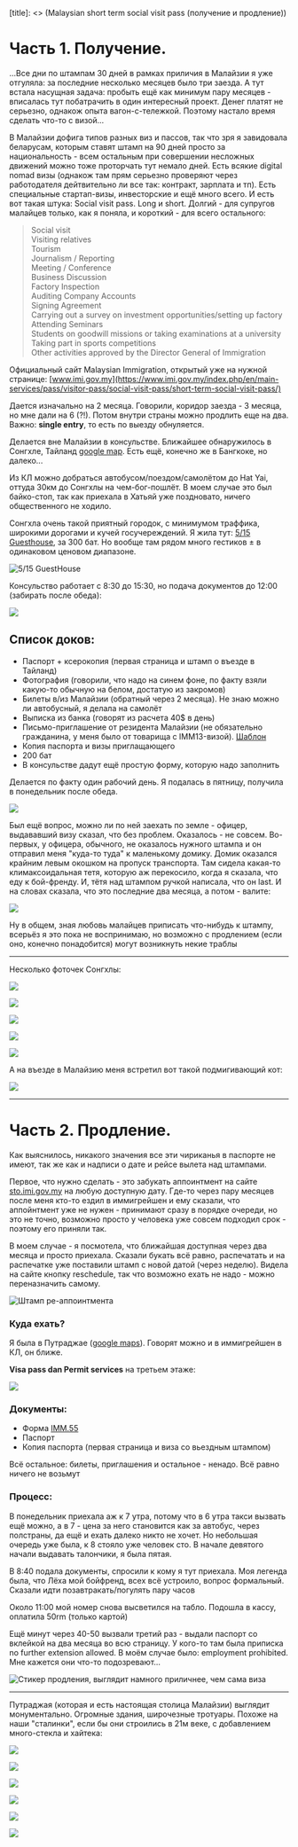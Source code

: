 [category]: <> (Travel, Malaysia)
[date]: <> (2024/03/01)
[title]: <> (Malaysian short term social visit pass (получение и продление))

# Часть 1. Получение.

...Все дни по штампам 30 дней в рамках приличия в Малайзии я уже отгуляла: за последние несколько месяцев было три заезда. А тут встала насущная задача: пробыть ещё как минимум пару месяцев -  вписалась тут побатрачить в один интересный проект. Денег платят не серьезно, однакож опыта вагон-с-тележкой. Поэтому настало время сделать что-то с визой... 

В Малайзии дофига типов разных виз и пассов, так что зря я завидовала беларусам, которым ставят штамп на 90 дней просто за национальность - всем остальным при совершении несложных движений можно тоже проторчать тут немало дней. Есть всякие digital nomad визы (однакож там прям серьезно проверяют через работодателя дейтвительно ли все так: контракт, зарплата и тп). Есть специальные стартап-визы, инвесторские и ещё много всего. И есть вот такая штука: Social visit pass. Long и short. Долгий - для супругов малайцев только, как я поняла, и короткий - для всего остального:

>Social visit  
Visiting relatives   
Tourism   
Journalism / Reporting  
Meeting / Conference  
Business Discussion  
Factory Inspection   
Auditing Company Accounts   
Signing Agreement   
Carrying out a survey on investment opportunities/setting up factory  
Attending Seminars  
Students on goodwill missions or taking examinations at a university  
Taking part in sports competitions  
Other activities approved by the Director General of Immigration  

Официальный сайт Malaysian Immigration, открытый уже на нужной странице: [www.imi.gov.my](https://www.imi.gov.my/index.php/en/main-services/pass/visitor-pass/social-visit-pass/short-term-social-visit-pass/)

Дается изначально на 2 месяца. Говорили, коридор заезда - 3 месяца, но мне дали на 6 (?!). Потом внутри страны можно продлить еще на два. Важно: **single entry**, то есть по выезду обнуляется.

Делается вне Малайзии в консульстве. Ближайшее обнаружилось в Сонгхле, Тайланд [google map](https://maps.app.goo.gl/NCTJo3yrriwkb6ej8). Есть ещё, конечно же в Бангкоке, но далеко...

Из КЛ можно добраться автобусом/поездом/самолётом до Hat Yai, оттуда 30км до Сонгхлы на чем-бог-пошлёт. В моем случае это был байко-стоп, так как приехала в Хатьяй уже поздновато, ничего общественного не ходило.

Сонгхла очень такой приятный городок, с минимумом траффика, широкими дорогами и кучей госучереждений. Я жила тут: [5/15 Guesthouse](https://maps.app.goo.gl/z8pYePZACzvzmrbq6), за 300 бат. Но вообще там рядом много гестиков ± в одинаковом ценовом диапазоне.

![](https://bafybeia3wbhvww46ppry2i2m3j7kjlgjmrpucwouxpouekpy3gv7hgjol4.ipfs.flk-ipfs.xyz/5-15-gh.jpeg "5/15 GuestHouse")

Консульство работает с 8:30 до 15:30, но подача документов до 12:00 (забирать после обеда):

![](https://bafybeia3wbhvww46ppry2i2m3j7kjlgjmrpucwouxpouekpy3gv7hgjol4.ipfs.flk-ipfs.xyz/consulate-working.jpeg)

## Список доков:

* Паспорт + ксерокопия (первая страница и штамп о въезде в Тайланд)
* Фотография (говорили, что надо на синем фоне, по факту взяли какую-то обычную на белом, достатую из закромов)
* Билеты в/из Малайзии (обратный через 2 месяца). Не знаю можно ли автобусный, я делала на самолёт
* Выписка из банка (говорят из расчета 40$ в день)
* Письмо-приглашение от резидента Малайзии (не обязательно гражданина, у меня было от товарища с IMM13-визой). [Шаблон](https://bafybeia3wbhvww46ppry2i2m3j7kjlgjmrpucwouxpouekpy3gv7hgjol4.ipfs.flk-ipfs.xyz/Template%20IL.docx)
* Копия паспорта и визы приглащающего
* 200 бат
* В консульстве дадут ещё простую форму, которую надо заполнить

Делается по факту один рабочий день. Я подалась в пятницу, получила в понедельник после обеда.

![](https://bafybeia3wbhvww46ppry2i2m3j7kjlgjmrpucwouxpouekpy3gv7hgjol4.ipfs.flk-ipfs.xyz/my-visa.jpeg)

Был ещё вопрос, можно ли по ней заехать по земле - офицер, выдававший визу сказал, что без проблем. Оказалось - не совсем. Во-первых, у офицера, обычного, не оказалось нужного штампа и он отправил меня "куда-то туда" к маленькому домику. Домик оказался крайним левым окошком на пропуск транспорта. Там сидела какая-то климаксоидальная тетя, которую аж перекосило, когда я сказала, что еду к бой-френду. И, тётя над штампом ручкой написала, что он last. И на словах сказала, что это последние два месяца, а потом - валите:

![](https://bafybeia3wbhvww46ppry2i2m3j7kjlgjmrpucwouxpouekpy3gv7hgjol4.ipfs.flk-ipfs.xyz/stamp-last.jpeg)

Ну в общем, зная любовь малайцев приписать что-нибудь к штампу, всерьёз я это пока не воспринимаю, но возможно с продлением (если оно, конечно понадобится) могут возникнуть некие траблы

***

Несколько фоточек Сонгхлы:

![](https://bafybeia3wbhvww46ppry2i2m3j7kjlgjmrpucwouxpouekpy3gv7hgjol4.ipfs.flk-ipfs.xyz/Songhla-01.jpeg)

![](https://bafybeia3wbhvww46ppry2i2m3j7kjlgjmrpucwouxpouekpy3gv7hgjol4.ipfs.flk-ipfs.xyz/Songhla-02.jpeg)

![](https://bafybeia3wbhvww46ppry2i2m3j7kjlgjmrpucwouxpouekpy3gv7hgjol4.ipfs.flk-ipfs.xyz/Songhla-03.jpeg)

![](https://bafybeia3wbhvww46ppry2i2m3j7kjlgjmrpucwouxpouekpy3gv7hgjol4.ipfs.flk-ipfs.xyz/Songhla-04.jpeg)

![](https://bafybeia3wbhvww46ppry2i2m3j7kjlgjmrpucwouxpouekpy3gv7hgjol4.ipfs.flk-ipfs.xyz/Songhla-05.jpeg)

А на въезде в Малайзию меня встретил вот такой подмигивающий кот:

![](https://bafybeia3wbhvww46ppry2i2m3j7kjlgjmrpucwouxpouekpy3gv7hgjol4.ipfs.flk-ipfs.xyz/cat.jpeg)

***

# Часть 2. Продление.

Как выяснилось, никакого значения все эти чириканья в паспорте не имеют, так же как и надписи о дате и рейсе вылета над штампами.

Первое, что нужно сделать - это забукать аппоинтмент на сайте [sto.imi.gov.my](https://sto.imi.gov.my/STO/booking.php) на любую доступную дату. Где-то через пару месяцев после меня кто-то ездил в иммигрейшен и ему сказали, что аппойнтмент уже не нужен - принимают сразу в порядке очереди, но это не точно, возможно просто у человека уже совсем подходил срок - поэтому его приняли так.

В моем случае - я посмотела, что ближайшая доступная через два месяца и просто приехала. Сказали букать всё равно, распечатать и на распечатке уже поставили штамп с новой датой (через неделю). Видела на сайте кнопку reschedule, так что возможно ехать не надо - можно переназначить самому.

![Штамп ре-аппоинтмента](https://bafybeia3wbhvww46ppry2i2m3j7kjlgjmrpucwouxpouekpy3gv7hgjol4.ipfs.flk-ipfs.xyz/appointment-reshedule.jpeg)

### Куда ехать?

Я была в Путраджае ([google maps](https://maps.app.goo.gl/H6osrfuFr5Ksaxfz7)). Говорят можно и в иммигрейшен в КЛ, он ближе.

**Visa pass dan Permit services** на третьем этаже:

![](https://bafybeia3wbhvww46ppry2i2m3j7kjlgjmrpucwouxpouekpy3gv7hgjol4.ipfs.flk-ipfs.xyz/Visa-services.jpeg)

### Документы:

* Форма [IMM.55](https://www.imi.gov.my/wp-content/uploads/2022/01/Imm55.pdf)
* Паспорт
* Копия паспорта (первая страница и виза со вьездным штампом)

Всё остальное: билеты, приглашения и остальное - ненадо. Всё равно ничего не возьмут

### Процесс:

В понедельник приехала аж к 7 утра, потому что в 6 утра такси вызвать ещё можно, а в 7 - цена за него становится как за автобус, через полстраны, да ещё и ехать далеко никто не хочет. Но небольшая очередь уже была, к 8 стояло уже человек сто. В начале девятого начали выдавать талончики, я была пятая. 

В 8:40 подала документы, спросили к кому я тут приехала. Моя легенда была, что Лёха мой бойфренд, всех всё устроило, вопрос формальный. Сказали идти позавтракать/погулять пару часов

Около 11:00 мой номер снова высветился на табло. Подошла в кассу, оплатила 50rm (только картой)

Ещё минут через 40-50 вызвали третий раз - выдали паспорт со вклейкой на два месяца во всю страницу. У кого-то там была приписка no further extension allowed. В моём случае было: employment prohibited. Мне кажется они что-то подозревают...

![Стикер продления, выглядит намного приличнее, чем сама виза](https://bafybeia3wbhvww46ppry2i2m3j7kjlgjmrpucwouxpouekpy3gv7hgjol4.ipfs.flk-ipfs.xyz/exstension.jpeg)

***

Путраджая (которая и есть настоящая столица Малайзии) выглядит монументально. Огромные здания, широчезные тротуары. Похоже на наши "сталинки", если бы они строились в 21м веке, с добавлением много-стекла и хайтека:

![](https://bafybeia3wbhvww46ppry2i2m3j7kjlgjmrpucwouxpouekpy3gv7hgjol4.ipfs.flk-ipfs.xyz/Putrajaya-1.jpeg)

![](https://bafybeia3wbhvww46ppry2i2m3j7kjlgjmrpucwouxpouekpy3gv7hgjol4.ipfs.flk-ipfs.xyz/Putrajaya-2.jpeg)

![](https://bafybeia3wbhvww46ppry2i2m3j7kjlgjmrpucwouxpouekpy3gv7hgjol4.ipfs.flk-ipfs.xyz/Putrajaya-3.jpeg)

![](https://bafybeia3wbhvww46ppry2i2m3j7kjlgjmrpucwouxpouekpy3gv7hgjol4.ipfs.flk-ipfs.xyz/Putrajaya-4.jpeg)

![](https://bafybeia3wbhvww46ppry2i2m3j7kjlgjmrpucwouxpouekpy3gv7hgjol4.ipfs.flk-ipfs.xyz/Putrajaya-5.jpeg)

![](https://bafybeia3wbhvww46ppry2i2m3j7kjlgjmrpucwouxpouekpy3gv7hgjol4.ipfs.flk-ipfs.xyz/Putrajaya-6.jpeg)